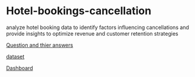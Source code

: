 # Hotel-bookings-cancellation
analyze hotel booking data to identify factors influencing cancellations and provide insights to optimize revenue and customer retention strategies

<a href = "https://github.com/IIrfaan/Hotel-bookings-cancellation/blob/main/Booking%20related%20question%20and%20answers">Question and thier answers </a>

<a href="https://github.com/IIrfaan/Hotel-bookings-cancellation/blob/main/hotel_booking_cancellations.xlsx">dataset</a>

<a href="https://github.com/IIrfaan/Hotel-bookings-cancellation/commit/28950f9edd277dec0a2a5f8f25f533ffa89ee2d3">Dashboard</a>
